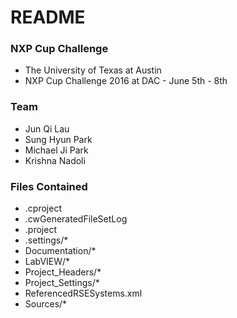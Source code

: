 # README #	

### NXP Cup Challenge ###

* The University of Texas at Austin
* NXP Cup Challenge 2016 at DAC - June 5th - 8th

### Team ###

* Jun Qi Lau
* Sung Hyun Park
* Michael Ji Park
* Krishna Nadoli

### Files Contained ###

* .cproject
* .cwGeneratedFileSetLog
* .project
* .settings/*
* Documentation/*
* LabVIEW/*
* Project_Headers/*
* Project_Settings/*
* ReferencedRSESystems.xml
* Sources/*


